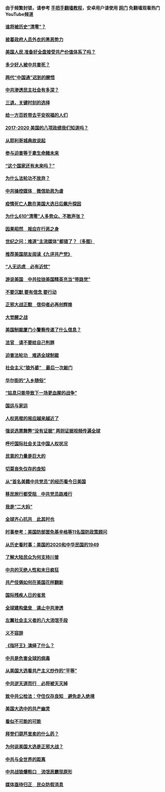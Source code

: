 #### 由于频繁封锁，请参考 [手把手翻墙教程](https://github.com/gfw-breaker/guides/wiki/)，安卓用户请使用 [网门](https://github.com/gfw-breaker/nogfw/blob/master/dl.md?t=01142200) 免翻墙观看热门YouTube频道 

#### [谁将被历史“清零”？](../pages/73/417485.md?t=01142200) 

#### [披着政府人员外衣的黑恶势力](../pages/73/417442.md?t=01142200) 

#### [美国人民 准备好全盘接受共产价值体系了吗？](../pages/73/417491.md?t=01142200) 

#### [多少好人被中共害死？](../pages/73/417144.md?t=01142200) 

#### [两代“中国通”迟到的醒悟](../pages/73/417064.md?t=01142200) 

#### [中共渗透民主社会有多深？](../pages/73/417063.md?t=01142200) 

#### [三退，关键时刻的选择](../pages/73/416969.md?t=01142200) 

#### [给一方百姓带去平安祝福的人们](../pages/73/416941.md?t=01142200) 

#### [2017-2020  美国的八项政绩我们知道吗？](../pages/73/416968.md?t=01142200) 

#### [从耶利哥城典故说起](../pages/73/416892.md?t=01142200) 

#### [参与迫害等于拿生命赌未来](../pages/73/416856.md?t=01142200) 

#### [“这个国家还有未来吗？”](../pages/73/416852.md?t=01142200) 

#### [为什么法轮功不放弃？](../pages/73/416864.md?t=01142200) 

#### [中共操控媒体　微信助恶为虐](../pages/73/416724.md?t=01142200) 

#### [疫情死亡人数在美国大选日后飙升探因](../pages/73/416606.md?t=01142200) 

#### [为什么610“清零”人多势众、不敢声张？](../pages/73/416632.md?t=01142200) 

#### [因果昭然　报应在行恶之身](../pages/73/416582.md?t=01142200) 

#### [世纪之问：难道“主流媒体”都错了？（多图）](../pages/73/416571.md?t=01142200) 

#### [推荐美国朋友阅读《九评共产党》](../pages/73/416510.md?t=01142200) 

#### [“人无远虑　必有近忧”](../pages/73/416513.md?t=01142200) 

#### [游说美国　中共拉拢美国精英充当“带路党”](../pages/73/416529.md?t=01142200) 

#### [不要沉默 要有信念 要行动](../pages/73/416457.md?t=01142200) 

#### [正邪大战正酣　信仰者必再创辉煌](../pages/73/416433.md?t=01142200) 

#### [大觉醒之战](../pages/73/416456.md?t=01142200) 

#### [美国制裁厦门小警察传递了什么信息？](../pages/73/416432.md?t=01142200) 

#### [法官　请不要给自己判罪](../pages/73/416379.md?t=01142200) 

#### [迫害法轮功　难逃全球制裁](../pages/73/416380.md?t=01142200) 

#### [社会主义“狼外婆”　最后一次敲门](../pages/73/416394.md?t=01142200) 

#### [华尔街的“入乡随俗”](../pages/73/416395.md?t=01142200) 

#### [“姑息只能导致下一场更血腥的战争”](../pages/73/416223.md?t=01142200) 

#### [国运与家运](../pages/73/416224.md?t=01142200) 

#### [人权恶棍的报应越来越近了](../pages/73/416276.md?t=01142200) 

#### [强说选票舞弊“没有证据” 两则证据视频传遍全球](../pages/73/416227.md?t=01142200) 

#### [呼吁国际社会关注中国人权状况](../pages/73/416135.md?t=01142200) 

#### [民意的力量是巨大的](../pages/73/416222.md?t=01142200) 

#### [切莫丧失仅存的良知](../pages/73/416134.md?t=01142200) 

#### [从“首名美籍中共党员”的经历看今日美国](../pages/73/416114.md?t=01142200) 

#### [移民旅行都受阻　中共党员路难行](../pages/73/416033.md?t=01142200) 

#### [我是“二大妈”](../pages/73/415529.md?t=01142200) 

#### [全球齐心抗共　此其时也](../pages/73/415989.md?t=01142200) 

#### [时事参考：美国防部罢免基辛格等11名国防政策顾问](../pages/73/415970.md?t=01142200) 

#### [从历史看时事：美国的2020和中华民国的1949](../pages/73/415949.md?t=01142200) 

#### [了解大陆民众为何支持川普](../pages/73/415950.md?t=01142200) 

#### [中共的灭绝人性和末日疯狂](../pages/73/415944.md?t=01142200) 

#### [共产伎俩如何在美国花样翻新](../pages/73/415908.md?t=01142200) 

#### [国际残疾人日的省思](../pages/73/415849.md?t=01142200) 

#### [全球建构堡垒　遏止中共渗透](../pages/73/415850.md?t=01142200) 

#### [左翼社会主义者的八大流氓手段](../pages/73/415802.md?t=01142200) 

#### [义不容辞](../pages/73/415807.md?t=01142200) 

#### [《指环王》演绎了什么？](../pages/73/415739.md?t=01142200) 

#### [中共是危害全球的病毒](../pages/73/415569.md?t=01142200) 

#### [从美国大选看共产主义炒作的“平等”](../pages/73/415654.md?t=01142200) 

#### [中共逆天道而行　必将被天灭掉](../pages/73/415626.md?t=01142200) 

#### [致中共公检法：守住仅存良知　避免走入绝境](../pages/73/415627.md?t=01142200) 

#### [美国大选中的共产幽灵](../pages/73/415618.md?t=01142200) 

#### [看似不可能的可能](../pages/73/415619.md?t=01142200) 

#### [拜登们葫芦里卖的什么药？](../pages/73/415531.md?t=01142200) 

#### [为何说美国大选是正邪大战？](../pages/73/415530.md?t=01142200) 

#### [中共与全世界的距离](../pages/73/415435.md?t=01142200) 

#### [中共战狼爆粗口　流氓恶霸现原形](../pages/73/415426.md?t=01142200) 

#### [媒体亟待归正　民众防假消息](../pages/73/415402.md?t=01142200) 

